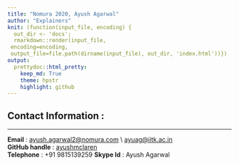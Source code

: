 ```yaml
---
title: "Nomura 2020, Ayush Agarwal" 
author: "Explainers"
knit: (function(input_file, encoding) {
  out_dir <- 'docs';
  rmarkdown::render(input_file,
 encoding=encoding,
 output_file=file.path(dirname(input_file), out_dir, 'index.html'))})
output:
  prettydoc::html_pretty:
    keep_md: True
    theme: hpstr
    highlight: github
---
```



## Contact Information :
***
**Email**          : ayush.agarwal2@nomura.com \ ayuag@iitk.ac.in  
**GitHub handle**  : [ayushmclaren](http://github.com/ayushmclaren)  
**Telephone**      : +91 9815139259
**Skype Id**       : Ayush Agarwal

